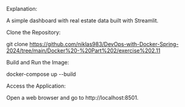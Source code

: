 Explanation:

A simple dashboard with real estate data built with Streamlit.

Clone the Repository:

git clone https://github.com/niklas983/DevOps-with-Docker-Spring-2024/tree/main/Docker%20-%20Part%202/exercise%202.11

Build and Run the Image:

docker-compose up --build

Access the Application: 

Open a web browser and go to http://localhost:8501.


